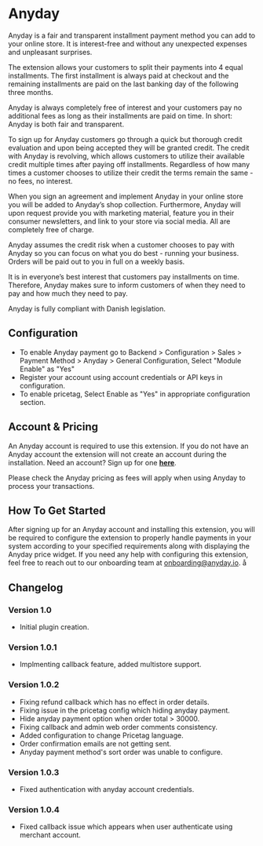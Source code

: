 # Anyday
Anyday is a fair and transparent installment payment method you can add to your online store. It is interest-free and without any unexpected expenses and unpleasant surprises.

The extension allows your customers to split their payments into 4 equal installments. The first installment is always paid at checkout and the remaining installments are paid on the last banking day of the following three months.

Anyday is always completely free of interest and your customers pay no additional fees as long as their installments are paid on time. In short: Anyday is both fair and transparent.

To sign up for Anyday customers go through a quick but thorough credit evaluation and upon being accepted they will be granted credit. The credit with Anyday is revolving, which allows customers to utilize their available credit multiple times after paying off installments. Regardless of how many times a customer chooses to utilize their credit the terms remain the same - no fees, no interest.

When you sign an agreement and implement Anyday in your online store you will be added to Anyday’s shop collection. Furthermore, Anyday will upon request provide you with marketing material, feature you in their consumer newsletters, and link to your store via social media. All are completely free of charge.

Anyday assumes the credit risk when a customer chooses to pay with Anyday so you can focus on what you do best - running your business. Orders will be paid out to you in full on a weekly basis.

It is in everyone’s best interest that customers pay installments on time. Therefore, Anyday makes sure to inform customers of when they need to pay and how much they need to pay.

Anyday is fully compliant with Danish legislation.
## Configuration
- To enable Anyday payment go to Backend > Configuration > Sales > Payment Method > Anyday > General Configuration, Select "Module Enable" as "Yes"
- Register your account using account credentials or API keys in configuration.
- To enable pricetag, Select Enable as "Yes" in appropriate configuration section. 
## Account & Pricing
An Anyday account is required to use this extension. If you do not have an Anyday account the extension will not create an account during the installation. Need an account? Sign up for one **[here](https://www.anyday.io/webshop)**.

Please check the Anyday pricing as fees will apply when using Anyday to process your transactions.

## How To Get Started
After signing up for an Anyday account and installing this extension, you will be required to configure the extension to properly handle payments in your system according to your specified requirements along with displaying the Anyday price widget. If you need any help with configuring this extension, feel free to reach out to our onboarding team at onboarding@anyday.io.
å
## Changelog

### Version 1.0
- Initial plugin creation.

### Version 1.0.1
- Implmenting callback feature, added multistore support.

### Version 1.0.2
- Fixing refund callback which has no effect in order details.
- Fixing issue in the pricetag config which hiding anyday payment.
- Hide anyday payment option when order total > 30000.
- Fixing callback and admin web order comments consistency.
- Added configuration to change Pricetag language.
- Order confirmation emails are not getting sent.
- Anyday payment method's sort order was unable to configure.

### Version 1.0.3

- Fixed authentication with anyday account credentials.

### Version 1.0.4

- Fixed callback issue which appears when user authenticate using merchant account.
